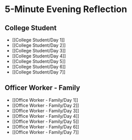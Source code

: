# 5-Minute Evening Reflection
## College Student
- [[College Student/Day 1]]
- [[College Student/Day 2]]
- [[College Student/Day 3]]
- [[College Student/Day 4]]
- [[College Student/Day 5]]
- [[College Student/Day 6]]
- [[College Student/Day 7]]

## Officer Worker - Family
- [[Office Worker - Family/Day 1]]
- [[Office Worker - Family/Day 2]]
- [[Office Worker - Family/Day 3]]
- [[Office Worker - Family/Day 4]]
- [[Office Worker - Family/Day 5]]
- [[Office Worker - Family/Day 6]]
- [[Office Worker - Family/Day 7]]